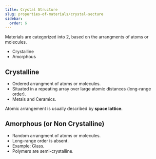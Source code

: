 ```yaml
---
title: Crystal Structure
slug: properties-of-materials/crystal-secture
sidebar:
  order: 6
---
```


Materials are categorized into 2, based on the arrangments of atoms or
molecules.

- Crystalline
- Amorphous

## Crystalline

- Ordered arrangment of atoms or molecules.
- Situated in a repeating array over large atomic distances (long-range order).
- Metals and Ceramics.

Atomic arrangement is usually described by **space lattice**.

## Amorphous (or Non Crystalline)

- Random arrangment of atoms or molecules.
- Long-range order is absent.
- Example: Glass.
- Polymers are semi-crystalline.
